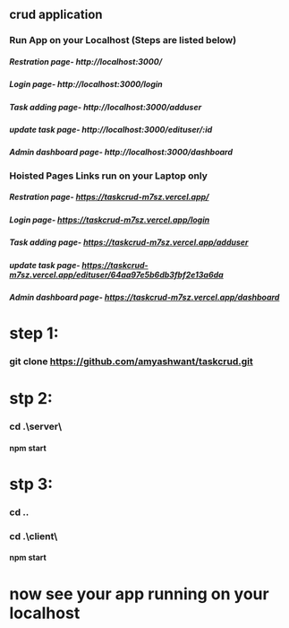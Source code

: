 ## crud application 
 
### Run App on your Localhost (Steps are listed below)                                                                     
##### Restration page- http://localhost:3000/                                               
##### Login page- http://localhost:3000/login                                          
##### Task adding page- http://localhost:3000/adduser                                  
##### update task page- http://localhost:3000/edituser/:id                              
#####  Admin dashboard page- http://localhost:3000/dashboard                            

### Hoisted Pages Links run on your Laptop only
##### Restration page- https://taskcrud-m7sz.vercel.app/    
##### Login page- https://taskcrud-m7sz.vercel.app/login
##### Task adding page- https://taskcrud-m7sz.vercel.app/adduser
##### update task page- https://taskcrud-m7sz.vercel.app/edituser/64aa97e5b6db3fbf2e13a6da
##### Admin dashboard page- https://taskcrud-m7sz.vercel.app/dashboard

# step 1:
### git clone https://github.com/amyashwant/taskcrud.git

# stp 2:
### cd .\server\ 
#### npm start


# stp 3:
### cd ..
### cd .\client\ 
#### npm start

# now see your app running on your localhost


